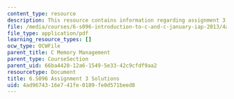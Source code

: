 ```yaml
---
content_type: resource
description: This resource contains information regarding assignment 3 solutions.
file: /media/courses/6-s096-introduction-to-c-and-c-january-iap-2013/4ad9674316e741fe0189fe0d571beed8_MIT6_S096_IAP13_assn3_sol.pdf
file_type: application/pdf
learning_resource_types: []
ocw_type: OCWFile
parent_title: C Memory Management
parent_type: CourseSection
parent_uid: 66ba4420-12a6-1549-5e33-42c9cfdf9aa2
resourcetype: Document
title: 6.S096 Assignment 3 Solutions
uid: 4ad96743-16e7-41fe-0189-fe0d571beed8
---
```


